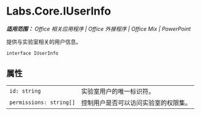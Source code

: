 ﻿
# Labs.Core.IUserInfo

 _**适用范围：** Office 相关应用程序 | Office 外接程序 | Office Mix | PowerPoint_

提供与实验室相关的用户信息。

```
interface IUserInfo
```


## 属性


|||
|:-----|:-----|
| `id: string`|实验室用户的唯一标识符。|
| `permissions: string[]`|控制用户是否可以访问实验室的权限集。|
